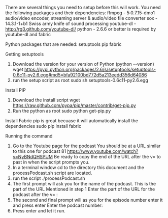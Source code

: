 There are several things you need to setup before this will work.
You need the following packages and their dependencies:
ffmpeg - 5:0.7.15-dmo1 audio/video encoder, streaming server & 
        audio/video file converter
sox - 14.3.1-1+b1 Swiss army knife of sound processing
youtube-dl - http://rg3.github.com/youtube-dl/
python - 2.6.6 or better is required by youtube-dl and fabric

Python packages that are needed:
setuptools
pip
fabric

Getting setuptools
1) Download the version for your version of Python (python --version)
    wget https://pypi.python.org/packages/2.6/s/setuptools/setuptools-0.6c11-py2.6.egg#md5=bfa92100bd772d5a213eedd356d64086
2) run the setup script as root
    sudo sh setuptools-0.6c11-py2.6.egg

Install PIP
1) Download the install script
    wget https://raw.github.com/pypa/pip/master/contrib/get-pip.py
2) Run the python as root
    sudo python get-pip.py 

Install Fabric
    pip is great becuase it will automatically install the dependencies
    sudo pip install fabric


Running the command
1) Go to the Youtube page for the podcast
    You should be at a URL similar to this one for podcast 81
    https://www.youtube.com/watch?v=NyBNdQHSPUM
    Be ready to copy the end of the URL after the v= to past in when the 
    script prompts you.
2) In a terminal window cd to the directory this document and the
    processPodcast.sh script are located.
3) run the script
    ./processPodcast.sh
4) The first prompt will ask you for the name of the podcast.  This is the 
    part of the URL Mentioned in step 1
    Enter the part of the URL for the podcast after the v= : 
5) The second and final prompt will as you for the episode number enter it and press enter
    Enter the podcast number: 
6) Press enter and let it run.